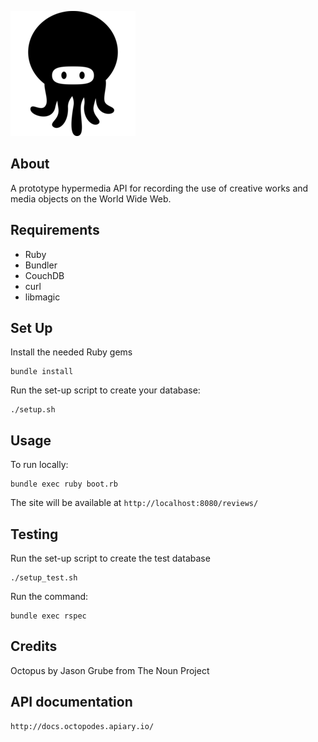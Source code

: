 ![Octopus](/public/assets/octopus.png?raw=true)

## About

A prototype hypermedia API for recording the use of creative works and media objects on the World Wide Web.

## Requirements

* Ruby
* Bundler
* CouchDB
* curl
* libmagic

## Set Up

Install the needed Ruby gems

    bundle install

Run the set-up script to create your database:

    ./setup.sh

## Usage

To run locally:

    bundle exec ruby boot.rb

The site will be available at `http://localhost:8080/reviews/`

## Testing

Run the set-up script to create the test database

    ./setup_test.sh

Run the command:

    bundle exec rspec

## Credits

Octopus by Jason Grube from The Noun Project

## API documentation

	http://docs.octopodes.apiary.io/